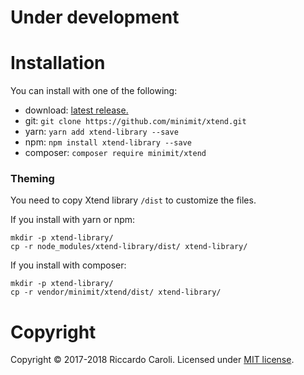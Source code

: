 
# Under development

# Installation

You can install with one of the following:
* download: [latest release.](https://github.com/minimit/xtend/releases/latest)
* git: `git clone https://github.com/minimit/xtend.git`
* yarn: `yarn add xtend-library --save`
* npm: `npm install xtend-library --save`
* composer: `composer require minimit/xtend`

### Theming

You need to copy Xtend library `/dist` to customize the files.

If you install with yarn or npm:
```
mkdir -p xtend-library/
cp -r node_modules/xtend-library/dist/ xtend-library/
```

If you install with composer:
```
mkdir -p xtend-library/
cp -r vendor/minimit/xtend/dist/ xtend-library/
```

# Copyright

Copyright © 2017-2018 Riccardo Caroli. Licensed under [MIT license](http://www.opensource.org/licenses/mit-license.php).

